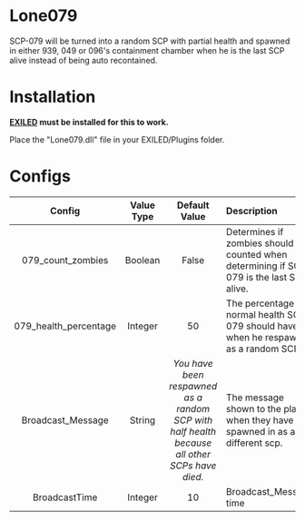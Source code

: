# Lone079

SCP-079 will be turned into a random SCP with partial health and spawned in either 939, 049 or 096's containment chamber when he is the last SCP alive instead of being auto recontained.

# Installation

**[EXILED](https://github.com/galaxy119/EXILED) must be installed for this to work.**

Place the "Lone079.dll" file in your EXILED/Plugins folder.

# Configs

| Config        | Value Type | Default Value | Description |
| :-------------: | :---------: | :------: | :--------- |
| 079_count_zombies | Boolean | False | Determines if zombies should be counted when determining if SCP-079 is the last SCP alive. |
| 079_health_percentage | Integer | 50 | The percentage of normal health SCP-079 should have when he respawns as a random SCP. |
| Broadcast_Message | String | <i>You have been respawned as a random SCP with half health because all other SCPs have died.</i> | The message shown to the player when they have spawned in as a different scp. |
| BroadcastTime | Integer | 10 | Broadcast_Message time |
